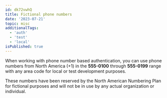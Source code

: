 ```yaml
---
id: dk72vwhQ
title: Fictional phone numbers
date: '2023-07-21'
topic: misc
additionalTags: 
  - 'auth'
  - 'test'
  - 'local'
isPublished: true
---
```


When working with phone number based authentication, you can use phone numbers from North America (+1) in the **555-0100** through **555-0199** range with any area code for local or test development purposes. 

These numbers have been reserved by the North American Numbering Plan for fictional purposes and will not be in use by any actual organization or individual.